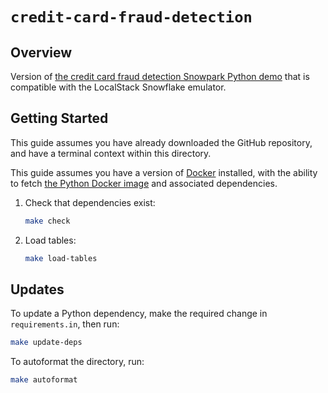 # `credit-card-fraud-detection`

## Overview

Version of [the credit card fraud detection Snowpark Python
demo](https://github.com/Snowflake-Labs/snowpark-python-demos/tree/main/Credit%20Card%20Fraud%20Detection)
that is compatible with the LocalStack Snowflake emulator.

## Getting Started

This guide assumes you have already downloaded the GitHub repository, and have a
terminal context within this directory.

This guide assumes you have a version of [Docker](https://www.docker.com/)
installed, with the ability to fetch [the Python Docker
image](https://hub.docker.com/_/python/) and associated dependencies.

1.  Check that dependencies exist:

    ```bash
    make check
    ```

1.  Load tables:

    ```bash
    make load-tables
    ```

## Updates

To update a Python dependency, make the required change in `requirements.in`,
then run:

```bash
make update-deps
```

To autoformat the directory, run:

```bash
make autoformat
```
